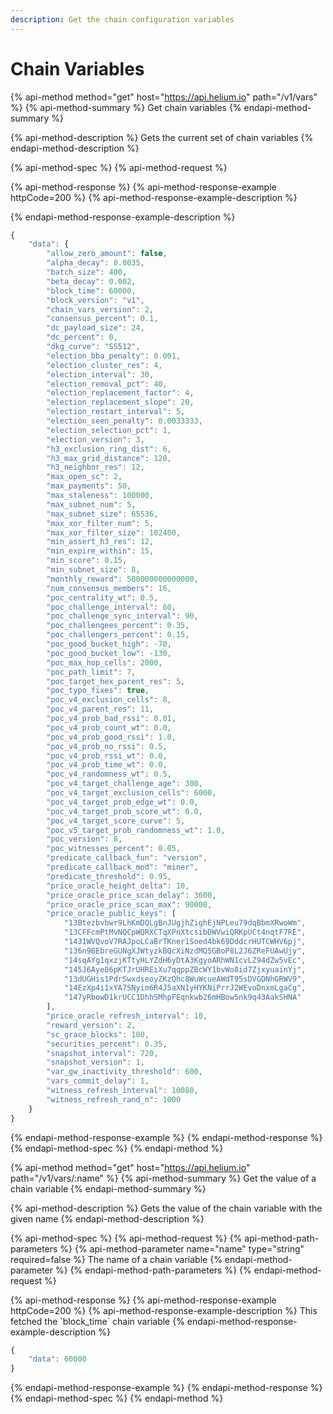 ```yaml
---
description: Get the chain configuration variables
---
```


# Chain Variables

{% api-method method="get" host="https://api.helium.io" path="/v1/vars" %}
{% api-method-summary %}
Get chain variables
{% endapi-method-summary %}

{% api-method-description %}
Gets the current set of chain variables
{% endapi-method-description %}

{% api-method-spec %}
{% api-method-request %}

{% api-method-response %}
{% api-method-response-example httpCode=200 %}
{% api-method-response-example-description %}

{% endapi-method-response-example-description %}

```javascript
{
    "data": {
        "allow_zero_amount": false,
        "alpha_decay": 0.0035,
        "batch_size": 400,
        "beta_decay": 0.002,
        "block_time": 60000,
        "block_version": "v1",
        "chain_vars_version": 2,
        "consensus_percent": 0.1,
        "dc_payload_size": 24,
        "dc_percent": 0,
        "dkg_curve": "SS512",
        "election_bba_penalty": 0.001,
        "election_cluster_res": 4,
        "election_interval": 30,
        "election_removal_pct": 40,
        "election_replacement_factor": 4,
        "election_replacement_slope": 20,
        "election_restart_interval": 5,
        "election_seen_penalty": 0.0033333,
        "election_selection_pct": 1,
        "election_version": 3,
        "h3_exclusion_ring_dist": 6,
        "h3_max_grid_distance": 120,
        "h3_neighbor_res": 12,
        "max_open_sc": 2,
        "max_payments": 50,
        "max_staleness": 100000,
        "max_subnet_num": 5,
        "max_subnet_size": 65536,
        "max_xor_filter_num": 5,
        "max_xor_filter_size": 102400,
        "min_assert_h3_res": 12,
        "min_expire_within": 15,
        "min_score": 0.15,
        "min_subnet_size": 8,
        "monthly_reward": 500000000000000,
        "num_consensus_members": 16,
        "poc_centrality_wt": 0.5,
        "poc_challenge_interval": 60,
        "poc_challenge_sync_interval": 90,
        "poc_challengees_percent": 0.35,
        "poc_challengers_percent": 0.15,
        "poc_good_bucket_high": -70,
        "poc_good_bucket_low": -130,
        "poc_max_hop_cells": 2000,
        "poc_path_limit": 7,
        "poc_target_hex_parent_res": 5,
        "poc_typo_fixes": true,
        "poc_v4_exclusion_cells": 8,
        "poc_v4_parent_res": 11,
        "poc_v4_prob_bad_rssi": 0.01,
        "poc_v4_prob_count_wt": 0.0,
        "poc_v4_prob_good_rssi": 1.0,
        "poc_v4_prob_no_rssi": 0.5,
        "poc_v4_prob_rssi_wt": 0.0,
        "poc_v4_prob_time_wt": 0.0,
        "poc_v4_randomness_wt": 0.5,
        "poc_v4_target_challenge_age": 300,
        "poc_v4_target_exclusion_cells": 6000,
        "poc_v4_target_prob_edge_wt": 0.0,
        "poc_v4_target_prob_score_wt": 0.0,
        "poc_v4_target_score_curve": 5,
        "poc_v5_target_prob_randomness_wt": 1.0,
        "poc_version": 8,
        "poc_witnesses_percent": 0.05,
        "predicate_callback_fun": "version",
        "predicate_callback_mod": "miner",
        "predicate_threshold": 0.95,
        "price_oracle_height_delta": 10,
        "price_oracle_price_scan_delay": 3600,
        "price_oracle_price_scan_max": 90000,
        "price_oracle_public_keys": [
            "13Btezbvbwr9LhKmDQLgBnJUgjhZighEjNPLeu79dqBbmXRwoWm",
            "13CFFcmPtMvNQCpWQRXCTqXPnXtcsibDWVwiQRKpUCt4nqtF7RE",
            "1431WVQvoV7RAJpoLCaBrTKner1Soed4bk69DddcrHUTCWHV6pj",
            "136n9BEbreGUNgXJWtyzkBQcXiNzdMQ5GBoP8L2J6ZReFUAwUjy",
            "14sqAYg1qxzjKTtyHLYZdH6yDtA3KgyoARhWN1cvLZ94dZw5vEc",
            "145J6Aye86pKTJrUHREiXu7qqppZBcWY1bvWo8id7ZjxyuainYj",
            "13dUGHis1PdrSwxdseoyZKzQhc8WuWcueAWdT95sDVGDNhGRWV9",
            "14EzXp4i1xYA7SNyim6R4J5aXN1yHYKNiPrrJ2WEvoDnxmLgaCg",
            "147yRbowD1krUCC1DhhSMhpFEqnkwb26mHBow5nk9q43AakSHNA"
        ],
        "price_oracle_refresh_interval": 10,
        "reward_version": 2,
        "sc_grace_blocks": 100,
        "securities_percent": 0.35,
        "snapshot_interval": 720,
        "snapshot_version": 1,
        "var_gw_inactivity_threshold": 600,
        "vars_commit_delay": 1,
        "witness_refresh_interval": 10080,
        "witness_refresh_rand_n": 1000
    }
}
```
{% endapi-method-response-example %}
{% endapi-method-response %}
{% endapi-method-spec %}
{% endapi-method %}

{% api-method method="get" host="https://api.helium.io" path="/v1/vars/:name" %}
{% api-method-summary %}
Get the value of a chain variable
{% endapi-method-summary %}

{% api-method-description %}
Gets the value of the chain variable with the given name
{% endapi-method-description %}

{% api-method-spec %}
{% api-method-request %}
{% api-method-path-parameters %}
{% api-method-parameter name="name" type="string" required=false %}
The name of a chain variable
{% endapi-method-parameter %}
{% endapi-method-path-parameters %}
{% endapi-method-request %}

{% api-method-response %}
{% api-method-response-example httpCode=200 %}
{% api-method-response-example-description %}
This fetched the \`block\_time\` chain variable
{% endapi-method-response-example-description %}

```javascript
{
    "data": 60000
}
```
{% endapi-method-response-example %}
{% endapi-method-response %}
{% endapi-method-spec %}
{% endapi-method %}

